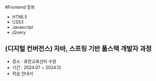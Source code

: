 #Frontend 장좌
- HTML5
- CSS3
- Javascript
- jQuery

## (디지털 컨버전스) 자바, 스프링 기반 풀스택 개발자 과정
- 장소 : 휴먼교육선터 수원
- 기간 : 2024.07 ~ 2024.12
- 학습 안내서
